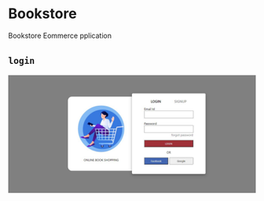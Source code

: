 # Bookstore
Bookstore Eommerce pplication

## `login`

![login](https://raw.githubusercontent.com/victorsingha/Bookstore/main/BookstoreScreenshots/login.JPG)
